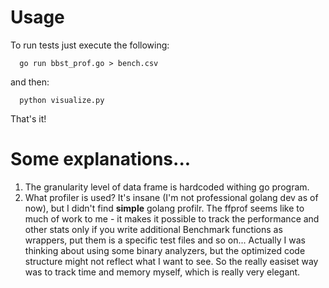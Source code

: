 # Usage

To run tests just execute the following:

```
  go run bbst_prof.go > bench.csv
```

and then:

```
  python visualize.py
```

That's it! 

# Some explanations...

1. The granularity level of data frame is hardcoded withing go program.
2. What profiler is used? It's insane (I'm not professional golang dev as of now), but I didn't find **simple** golang profilr. The ffprof seems like to much of work to me - it makes it possible to track the performance and other stats only if you write additional Benchmark functions as wrappers, put them is a specific test files and so on... Actually I was thinking about using some binary analyzers, but the optimized code structure might not reflect what I want to see. So the really easiset way was to track time and memory myself, which is really very elegant.
